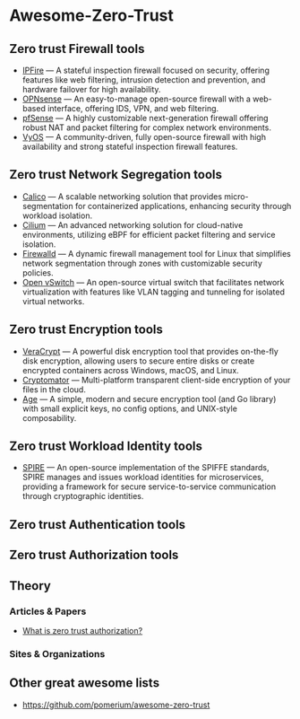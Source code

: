 # Awesome-Zero-Trust



## Zero trust Firewall tools

- [IPFire](https://www.ipfire.org/) — A stateful inspection firewall focused on security, offering features like web filtering, intrusion detection and prevention, and hardware failover for high availability.
- [OPNsense](https://github.com/opnsense/core) — An easy-to-manage open-source firewall with a web-based interface, offering IDS, VPN, and web filtering.
- [pfSense](https://github.com/pfsense/pfsense) — A highly customizable next-generation firewall offering robust NAT and packet filtering for complex network environments.
- [VyOS](https://github.com/vyos/vyos-build) — A community-driven, fully open-source firewall with high availability and strong stateful inspection firewall features.


## Zero trust Network Segregation tools

- [Calico](https://github.com/projectcalico/calico) — A scalable networking solution that provides micro-segmentation for containerized applications, enhancing security through workload isolation.
- [Cilium](https://github.com/cilium/cilium) — An advanced networking solution for cloud-native environments, utilizing eBPF for efficient packet filtering and service isolation.
- [Firewalld](https://github.com/firewalld/firewalld) — A dynamic firewall management tool for Linux that simplifies network segmentation through zones with customizable security policies.
- [Open vSwitch](https://github.com/openvswitch/ovs) — An open-source virtual switch that facilitates network virtualization with features like VLAN tagging and tunneling for isolated virtual networks.


## Zero trust Encryption tools

- [VeraCrypt](https://github.com/veracrypt/VeraCrypt) — A powerful disk encryption tool that provides on-the-fly disk encryption, allowing users to secure entire disks or create encrypted containers across Windows, macOS, and Linux.
- [Cryptomator](https://github.com/cryptomator/cryptomator) — Multi-platform transparent client-side encryption of your files in the cloud.
- [Age](https://github.com/FiloSottile/age) — A simple, modern and secure encryption tool (and Go library) with small explicit keys, no config options, and UNIX-style composability.


## Zero trust Workload Identity tools
- [SPIRE](https://github.com/spiffe/spire) — An open-source implementation of the SPIFFE standards, SPIRE manages and issues workload identities for microservices, providing a framework for secure service-to-service communication through cryptographic identities.


## Zero trust Authentication tools


## Zero trust Authorization tools


## Theory

### Articles & Papers
- [What is zero trust authorization?](https://www.cerbos.dev/blog/zero-trust-authorization)

### Sites & Organizations


## Other great awesome lists

- https://github.com/pomerium/awesome-zero-trust 
